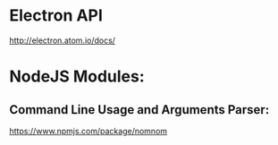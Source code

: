 
# Electron API

http://electron.atom.io/docs/



# NodeJS Modules:

## Command Line Usage and Arguments Parser:
https://www.npmjs.com/package/nomnom
